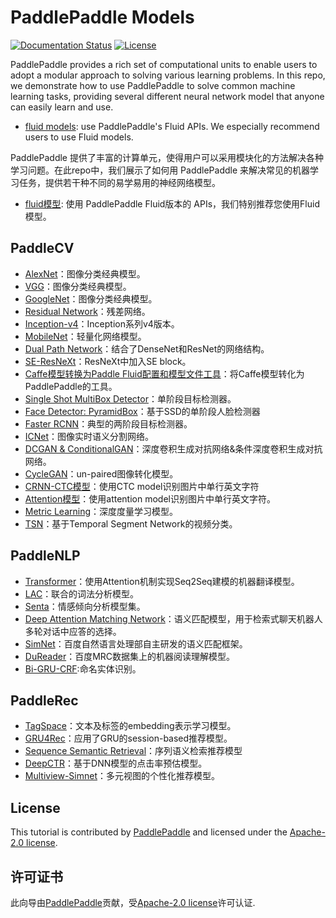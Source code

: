# PaddlePaddle Models

[![Documentation Status](https://img.shields.io/badge/docs-latest-brightgreen.svg?style=flat)](https://github.com/PaddlePaddle/models)
[![License](https://img.shields.io/badge/license-Apache%202-blue.svg)](LICENSE)

PaddlePaddle provides a rich set of computational units to enable users to adopt a modular approach to solving various learning problems. In this repo, we demonstrate how to use PaddlePaddle to solve common machine learning tasks, providing several different neural network model that anyone can easily learn and use.


- [fluid models](fluid): use PaddlePaddle's Fluid APIs. We especially recommend users to use Fluid models.


PaddlePaddle 提供了丰富的计算单元，使得用户可以采用模块化的方法解决各种学习问题。在此repo中，我们展示了如何用 PaddlePaddle 来解决常见的机器学习任务，提供若干种不同的易学易用的神经网络模型。

- [fluid模型](fluid): 使用 PaddlePaddle Fluid版本的 APIs，我们特别推荐您使用Fluid模型。

## PaddleCV
-  [AlexNet](https://github.com/PaddlePaddle/models/tree/develop/fluid/PaddleCV/image_classification/models)：图像分类经典模型。
-  [VGG](https://github.com/PaddlePaddle/models/tree/develop/fluid/PaddleCV/image_classification/models)：图像分类经典模型。
-  [GoogleNet](https://github.com/PaddlePaddle/models/tree/develop/fluid/PaddleCV/image_classification/models)：图像分类经典模型。
-  [Residual Network](https://github.com/PaddlePaddle/models/tree/develop/fluid/PaddleCV/image_classification/models)：残差网络。
-  [Inception-v4](https://github.com/PaddlePaddle/models/tree/develop/fluid/PaddleCV/image_classification/models)：Inception系列v4版本。
-  [MobileNet](https://github.com/PaddlePaddle/models/tree/develop/fluid/PaddleCV/image_classification/models)：轻量化网络模型。
-  [Dual Path Network](https://github.com/PaddlePaddle/models/tree/develop/fluid/PaddleCV/image_classification/models)：结合了DenseNet和ResNet的网络结构。
-  [SE-ResNeXt](https://github.com/PaddlePaddle/models/tree/develop/fluid/PaddleCV/image_classification/models)：ResNeXt中加入SE block。
-  [Caffe模型转换为Paddle Fluid配置和模型文件工具](https://github.com/PaddlePaddle/models/tree/develop/fluid/PaddleCV/caffe2fluid)：将Caffe模型转化为PaddlePaddle的工具。
-  [Single Shot MultiBox Detector](https://github.com/PaddlePaddle/models/blob/develop/fluid/PaddleCV/object_detection/README_cn.md)：单阶段目标检测器。
-  [Face Detector: PyramidBox](https://github.com/PaddlePaddle/models/tree/develop/fluid/PaddleCV/face_detection/README_cn.md)：基于SSD的单阶段人脸检测器
-  [Faster RCNN](https://github.com/PaddlePaddle/models/tree/develop/fluid/PaddleCV/faster_rcnn/README_cn.md)：典型的两阶段目标检测器。
-  [ICNet](https://github.com/PaddlePaddle/models/tree/develop/fluid/PaddleCV/icnet)：图像实时语义分割网络。
- [DCGAN & ConditionalGAN](https://github.com/PaddlePaddle/models/tree/develop/fluid/PaddleCV/gan/c_gan)：深度卷积生成对抗网络&条件深度卷积生成对抗网络。
- [CycleGAN](https://github.com/PaddlePaddle/models/tree/develop/fluid/PaddleCV/gan/cycle_gan)：un-paired图像转化模型。
-  [CRNN-CTC模型](https://github.com/PaddlePaddle/models/tree/develop/fluid/PaddleCV/ocr_recognition)：使用CTC model识别图片中单行英文字符
-  [Attention模型](https://github.com/PaddlePaddle/models/tree/develop/fluid/PaddleCV/ocr_recognition)：使用attention model识别图片中单行英文字符。
- [Metric Learning](https://github.com/PaddlePaddle/models/tree/develop/fluid/PaddleCV/metric_learning)：深度度量学习模型。
- [TSN](https://github.com/PaddlePaddle/models/tree/develop/fluid/PaddleCV/video_classification)：基于Temporal Segment Network的视频分类。

## PaddleNLP
-  [Transformer](https://github.com/PaddlePaddle/models/blob/develop/fluid/PaddleNLP/neural_machine_translation/transformer/README_cn.md)：使用Attention机制实现Seq2Seq建模的机器翻译模型。
- [LAC](https://github.com/baidu/lac/blob/master/README.md)：联合的词法分析模型。
- [Senta](https://github.com/baidu/Senta/blob/master/README.md)：情感倾向分析模型集。
- [Deep Attention Matching Network](https://github.com/PaddlePaddle/models/tree/develop/fluid/PaddleNLP/deep_attention_matching_net)：语义匹配模型，用于检索式聊天机器人多轮对话中应答的选择。
-  [SimNet](https://github.com/baidu/AnyQ/blob/master/tools/simnet/train/paddle/README.md)：百度自然语言处理部自主研发的语义匹配框架。
-  [DuReader](https://github.com/PaddlePaddle/models/blob/develop/fluid/PaddleNLP/machine_reading_comprehension/README.md)：百度MRC数据集上的机器阅读理解模型。
-  [Bi-GRU-CRF](https://github.com/PaddlePaddle/models/tree/develop/fluid/PaddleNLP/sequence_tagging_for_ner/README.md):命名实体识别。

## PaddleRec
- [TagSpace](https://github.com/PaddlePaddle/models/tree/develop/fluid/PaddleRec/tagspace)：文本及标签的embedding表示学习模型。
- [GRU4Rec](https://github.com/PaddlePaddle/models/tree/develop/fluid/PaddleRec/gru4rec)：应用了GRU的session-based推荐模型。
- [Sequence Semantic Retrieval](https://github.com/PaddlePaddle/models/tree/develop/fluid/PaddleRec/ssr)：序列语义检索推荐模型
- [DeepCTR](https://github.com/PaddlePaddle/models/blob/develop/fluid/PaddleRec/ctr/README.cn.md)：基于DNN模型的点击率预估模型。
- [Multiview-Simnet](https://github.com/PaddlePaddle/models/tree/develop/fluid/PaddleRec/multiview_simnet)：多元视图的个性化推荐模型。

## License
This tutorial is contributed by [PaddlePaddle](https://github.com/PaddlePaddle/Paddle) and licensed under the [Apache-2.0 license](LICENSE).


## 许可证书
此向导由[PaddlePaddle](https://github.com/PaddlePaddle/Paddle)贡献，受[Apache-2.0 license](LICENSE)许可认证.
